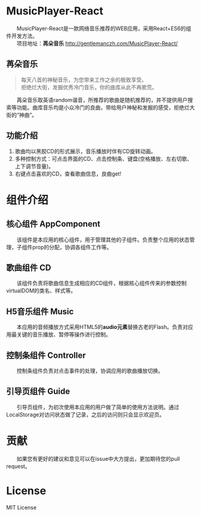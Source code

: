 # MusicPlayer-React
&emsp;&emsp;MusicPlayer-React是一款网络音乐推荐的WEB应用，采用React+ES6的组件开发方法。   
&emsp;&emsp;项目地址：**苒朵音乐** http://gentlemanczh.com/MusicPlayer-React/

## 苒朵音乐
> 每天八首的神秘音乐，为您带来工作之余的极致享受。  
> 拒绝烂大街，发掘优秀冷门音乐，你的曲库从此不再歌荒。  

&emsp;&emsp;苒朵音乐取英语random谐音，所推荐的歌曲是随机推荐的，并不提供用户搜索等功能。曲库音乐均是小众冷门的良曲，带给用户神秘和发掘的感受，拒绝烂大街的“神曲”。
## 功能介绍
1. 歌曲均以黑胶CD的形式展示，音乐播放时伴有CD旋转动画。
2. 多种控制方式：可点击界面的CD、点击控制条、键盘(空格播放、左右切歌、上下调节音量)。
3. 右键点击喜欢的CD，查看歌曲信息，良曲get!

# 组件介绍
## 核心组件 AppComponent
&emsp;&emsp;该组件是本应用的核心组件，用于管理其他的子组件。负责整个应用的状态管理，子组件prop的分配，协调各组件工作等。

## 歌曲组件 CD
&emsp;&emsp;该组件负责将歌曲信息生成相应的CD组件，根据核心组件传来的参数控制virtualDOM的类名、样式等。

## H5音乐组件 Music
&emsp;&emsp;本应用的音频播放方式采用HTML5的**audio元素**替换古老的Flash。负责对应用最关键的音乐播放、暂停等操作进行控制。

## 控制条组件 Controller
&emsp;&emsp;控制条组件负责对点击事件的处理，协调应用的歌曲播放切换。

## 引导页组件 Guide
&emsp;&emsp;引导页组件，为初次使用本应用的用户做了简单的使用方法说明。通过LocalStorage对访问状态做了记录，之后的访问则只会显示欢迎页。

# 贡献
&emsp;&emsp;如果您有更好的建议和意见可以在issue中大方提出，更加期待您的pull request。

# License
MIT License
